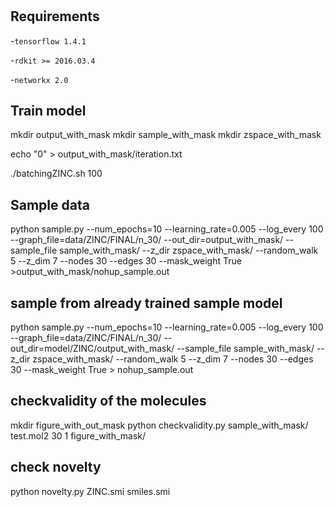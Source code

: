 
#

## Requirements
-`tensorflow 1.4.1`

-`rdkit >= 2016.03.4`

-`networkx 2.0`

## Train model 

  mkdir output_with_mask
  mkdir sample_with_mask
  mkdir zspace_with_mask

  echo "0" > output_with_mask/iteration.txt

  ./batchingZINC.sh 100



## Sample data   

  python sample.py --num_epochs=10 --learning_rate=0.005 --log_every 100 --graph_file=data/ZINC/FINAL/n_30/ --out_dir=output_with_mask/ --sample_file sample_with_mask/ --z_dir zspace_with_mask/ --random_walk 5 --z_dim 7 --nodes 30 --edges 30 --mask_weight True >output_with_mask/nohup_sample.out

## sample from already trained sample model

  python sample.py --num_epochs=10 --learning_rate=0.005 --log_every 100 --graph_file=data/ZINC/FINAL/n_30/ --out_dir=model/ZINC/output_with_mask/ --sample_file sample_with_mask/ --z_dir zspace_with_mask/ --random_walk 5 --z_dim 7 --nodes 30 --edges 30 --mask_weight True > nohup_sample.out

## checkvalidity of the molecules
  mkdir figure_with_out_mask
  python checkvalidity.py sample_with_mask/ test.mol2 30 1 figure_with_mask/

## check novelty
  python novelty.py ZINC.smi smiles.smi
